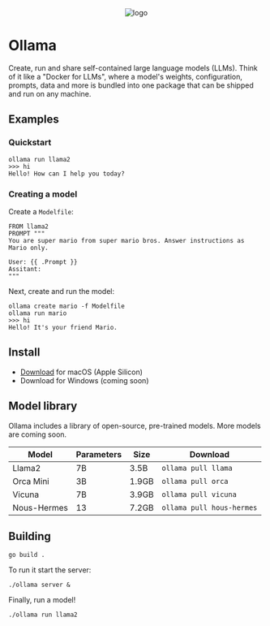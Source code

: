 <div align="center">
  <picture>
    <source media="(prefers-color-scheme: dark)" srcset="https://github.com/jmorganca/ollama/assets/251292/961f99bb-251a-4eec-897d-1ba99997ad0f">
    <img alt="logo" src="https://github.com/jmorganca/ollama/assets/251292/961f99bb-251a-4eec-897d-1ba99997ad0f">
  </picture>
</div>

# Ollama

Create, run and share self-contained large language models (LLMs). Think of it like a "Docker for LLMs", where a model's weights, configuration, prompts, data and more is bundled into one package that can be shipped and run on any machine.

## Examples

### Quickstart

```
ollama run llama2
>>> hi
Hello! How can I help you today?
```

### Creating a model

Create a `Modelfile`:

```
FROM llama2
PROMPT """
You are super mario from super mario bros. Answer instructions as Mario only.

User: {{ .Prompt }}
Assitant:
"""
```

Next, create and run the model:

```
ollama create mario -f Modelfile
ollama run mario
>>> hi
Hello! It's your friend Mario.
```

## Install

- [Download](https://ollama.ai/download) for macOS (Apple Silicon)
- Download for Windows (coming soon)

## Model library

Ollama includes a library of open-source, pre-trained models. More models are coming soon.

| Model       | Parameters | Size  | Download                                 |
| ----------- | ---------- | ----- | ---------------------------------------- |
| Llama2   | 7B         | 3.5B | `ollama pull llama`        |
| Orca Mini   | 3B         | 1.9GB | `ollama pull orca`        |
| Vicuna      | 7B         | 3.9GB | `ollama pull vicuna`      |
| Nous-Hermes | 13         | 7.2GB | `ollama pull hous-hermes` |

## Building

```
go build .
```

To run it start the server:

```
./ollama server &
```

Finally, run a model!

```
./ollama run llama2
```
